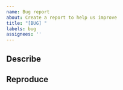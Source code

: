 ```yaml
---
name: Bug report
about: Create a report to help us improve
title: "[BUG] "
labels: bug
assignees: ''
---
```


## Describe

## Reproduce
